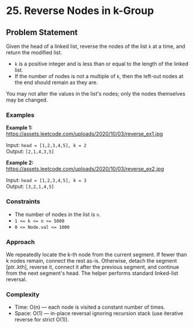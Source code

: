 # 25. Reverse Nodes in k-Group

## Problem Statement

Given the head of a linked list, reverse the nodes of the list `k` at a time, and return the modified list.

- `k` is a positive integer and is less than or equal to the length of the linked list.
- If the number of nodes is not a multiple of `k`, then the left-out nodes at the end should remain as they are.

You may not alter the values in the list's nodes; only the nodes themselves may be changed.

### Examples

**Example 1:**
https://assets.leetcode.com/uploads/2020/10/03/reverse_ex1.jpg

Input: `head = [1,2,3,4,5], k = 2`  
Output: `[2,1,4,3,5]`



**Example 2:**
https://assets.leetcode.com/uploads/2020/10/03/reverse_ex2.jpg

Input: `head = [1,2,3,4,5], k = 3`  
Output: `[3,2,1,4,5]`

### Constraints

- The number of nodes in the list is `n`.
- `1 <= k <= n <= 5000`
- `0 <= Node.val <= 1000`

### Approach

We repeatedly locate the k-th node from the current segment. If fewer than k nodes remain, connect the rest as-is. Otherwise, detach the segment [ptr..kth], reverse it, connect it after the previous segment, and continue from the next segment's head. The helper performs standard linked-list reversal.

### Complexity

- Time: O(n) — each node is visited a constant number of times.
- Space: O(1) — in-place reversal ignoring recursion stack (use iterative reverse for strict O(1)).
